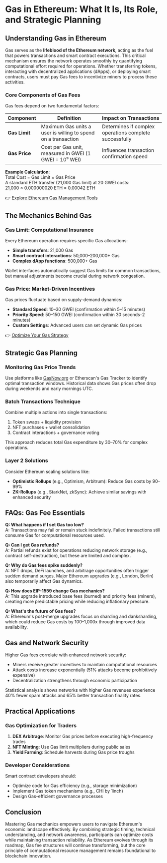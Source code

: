# Gas in Ethereum: What It Is, Its Role, and Strategic Planning

## Understanding Gas in Ethereum

Gas serves as the **lifeblood of the Ethereum network**, acting as the fuel that powers transactions and smart contract executions. This critical mechanism ensures the network operates smoothly by quantifying computational effort required for operations. Whether transferring tokens, interacting with decentralized applications (dApps), or deploying smart contracts, users must pay Gas fees to incentivize miners to process these activities.

### Core Components of Gas Fees

Gas fees depend on two fundamental factors:

| Component       | Definition                                                                 | Impact on Transactions                          |
|-----------------|----------------------------------------------------------------------------|-----------------------------------------------|
| **Gas Limit**   | Maximum Gas units a user is willing to spend on a transaction             | Determines if complex operations complete successfully |
| **Gas Price**   | Cost per Gas unit, measured in GWEI (1 GWEI = 10⁹ WEI)                    | Influences transaction confirmation speed     |

**Example Calculation**:  
Total Cost = Gas Limit × Gas Price  
A standard ETH transfer (21,000 Gas limit) at 20 GWEI costs:  
21,000 × 0.000000020 ETH = 0.00042 ETH

👉 [Explore Ethereum Gas Management Tools](https://bit.ly/okx-bonus)

## The Mechanics Behind Gas

### Gas Limit: Computational Insurance

Every Ethereum operation requires specific Gas allocations:
- **Simple transfers**: 21,000 Gas
- **Smart contract interactions**: 50,000–200,000+ Gas
- **Complex dApp functions**: 500,000+ Gas

Wallet interfaces automatically suggest Gas limits for common transactions, but manual adjustments become crucial during network congestion.

### Gas Price: Market-Driven Incentives

Gas prices fluctuate based on supply-demand dynamics:
- **Standard Speed**: 10–30 GWEI (confirmation within 5–15 minutes)
- **Priority Speed**: 50–150 GWEI (confirmation within 30 seconds–2 minutes)
- **Custom Settings**: Advanced users can set dynamic Gas prices

👉 [Optimize Your Gas Strategy](https://bit.ly/okx-bonus)

## Strategic Gas Planning

### Monitoring Gas Price Trends

Use platforms like [GasNow.org](https://www.gasnow.org/) or Etherscan's Gas Tracker to identify optimal transaction windows. Historical data shows Gas prices often drop during weekends and early mornings UTC.

### Batch Transactions Technique

Combine multiple actions into single transactions:
1. Token swaps + liquidity provision
2. NFT purchases + wallet consolidation
3. Contract interactions + governance voting

This approach reduces total Gas expenditure by 30–70% for complex operations.

### Layer 2 Solutions

Consider Ethereum scaling solutions like:
- **Optimistic Rollups** (e.g., Optimism, Arbitrum): Reduce Gas costs by 90–99%
- **ZK-Rollups** (e.g., StarkNet, zkSync): Achieve similar savings with enhanced security

## FAQs: Gas Fee Essentials

**Q: What happens if I set Gas too low?**  
A: Transactions may fail or remain stuck indefinitely. Failed transactions still consume Gas for computational resources used.

**Q: Can I get Gas refunds?**  
A: Partial refunds exist for operations reducing network storage (e.g., contract self-destruction), but these are limited and complex.

**Q: Why do Gas fees spike suddenly?**  
A: NFT drops, DeFi launches, and arbitrage opportunities often trigger sudden demand surges. Major Ethereum upgrades (e.g., London, Berlin) also temporarily affect Gas dynamics.

**Q: How does EIP-1559 change Gas mechanics?**  
A: This upgrade introduced base fees (burned) and priority fees (miners), creating more predictable pricing while reducing inflationary pressure.

**Q: What's the future of Gas fees?**  
A: Ethereum's post-merge upgrades focus on sharding and danksharding, which could reduce Gas costs by 100–1,000x through improved data availability.

## Gas and Network Security

Higher Gas fees correlate with enhanced network security:
- Miners receive greater incentives to maintain computational resources
- Attack costs increase exponentially (51% attacks become prohibitively expensive)
- Decentralization strengthens through economic participation

Statistical analysis shows networks with higher Gas revenues experience 40% fewer spam attacks and 65% better transaction finality rates.

## Practical Applications

### Gas Optimization for Traders

1. **DEX Arbitrage**: Monitor Gas prices before executing high-frequency trades
2. **NFT Minting**: Use Gas limit multipliers during public sales
3. **Yield Farming**: Schedule harvests during Gas price troughs

### Developer Considerations

Smart contract developers should:
- Optimize code for Gas efficiency (e.g., storage minimization)
- Implement Gas token mechanisms (e.g., CHI by 1inch)
- Design Gas-efficient governance processes

## Conclusion

Mastering Gas mechanics empowers users to navigate Ethereum's economic landscape effectively. By combining strategic timing, technical understanding, and network awareness, participants can optimize costs while maintaining transaction reliability. As Ethereum evolves through its roadmap, Gas fee structures will continue transforming, but the core principle of computational resource management remains foundational to blockchain innovation.